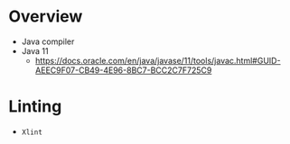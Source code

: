 # Overview

- Java compiler
- Java 11
    + https://docs.oracle.com/en/java/javase/11/tools/javac.html#GUID-AEEC9F07-CB49-4E96-8BC7-BCC2C7F725C9

# Linting

- `Xlint`
